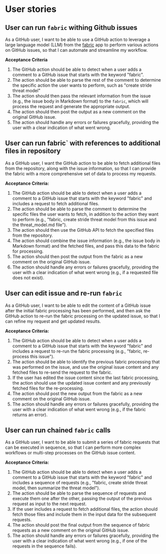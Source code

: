 # User stories

## User can run `fabric` withing Github issues

As a GitHub user, I want to be able to use a GitHub action to leverage a large language model (LLM) from the [fabric](https://github.com/danielmiessler/fabric) app to perform various actions on GitHub issues, so that I can automate and streamline my workflow.

**Acceptance Criteria**

1. The GitHub action should be able to detect when a user adds a comment to a GitHub issue that starts with the keyword "fabric".
2. The action should be able to parse the rest of the comment to determine the specific action the user wants to perform, such as "create stride threat model"
3. The action should then pass the relevant information from the issue (e.g., the issue body in Markdown format) to the `fabric`, which will process the request and generate the appropriate output.
4. The action should then post the output as a new comment on the original GitHub issue.
5. The action should handle any errors or failures gracefully, providing the user with a clear indication of what went wrong.

## User can run fabric` with references to additional files in repository

As a GitHub user, I want the GitHub action to be able to fetch additional files from the repository, along with the issue information, so that I can provide the fabric with a more comprehensive set of data to process my requests.

**Acceptance Criteria:**

1. The GitHub action should be able to detect when a user adds a comment to a GitHub issue that starts with the keyword "fabric" and includes a request to fetch additional files.
2. The action should be able to parse the comment to determine the specific files the user wants to fetch, in addition to the action they want to perform (e.g., "fabric, create stride threat model from this issue and the threat_model.md file").
3. The action should then use the GitHub API to fetch the specified files from the repository.
4. The action should combine the issue information (e.g., the issue body in Markdown format) and the fetched files, and pass this data to the fabric for processing.
5. The action should then post the output from the fabric as a new comment on the original GitHub issue.
6. The action should handle any errors or failures gracefully, providing the user with a clear indication of what went wrong (e.g., if a requested file does not exist).

## User can edit issue and re-run `fabric`

As a GitHub user, I want to be able to edit the content of a GitHub issue after the initial fabric processing has been performed, and then ask the GitHub action to re-run the fabric processing on the updated issue, so that I can refine my request and get updated results.

**Acceptance Criteria:**

1. The GitHub action should be able to detect when a user adds a comment to a GitHub issue that starts with the keyword "fabric" and includes a request to re-run the fabric processing (e.g., "fabric, re-process this issue").
2. The action should be able to identify the previous fabric processing that was performed on the issue, and use the original issue content and any fetched files to re-send the request to the fabric.
3. If the user has edited the issue content since the last fabric processing, the action should use the updated issue content and any previously fetched files for the re-processing.
4. The action should post the new output from the fabric as a new comment on the original GitHub issue.
5. The action should handle any errors or failures gracefully, providing the user with a clear indication of what went wrong (e.g., if the fabric returns an error).

## User can run chained `fabric` calls

As a GitHub user, I want to be able to submit a series of fabric requests that can be executed in sequence, so that I can perform more complex workflows or multi-step processes on the GitHub issue content.

**Acceptance Criteria:**

1. The GitHub action should be able to detect when a user adds a comment to a GitHub issue that starts with the keyword "fabric" and includes a sequence of requests (e.g., "fabric, create stride threat model, then summarize the threat model").
2. The action should be able to parse the sequence of requests and execute them one after the other, passing the output of the previous request as input to the next request.
3. If the user includes a request to fetch additional files, the action should fetch those files and include them in the input data for the subsequent requests.
4. The action should post the final output from the sequence of fabric requests as a new comment on the original GitHub issue.
5. The action should handle any errors or failures gracefully, providing the user with a clear indication of what went wrong (e.g., if one of the requests in the sequence fails).
